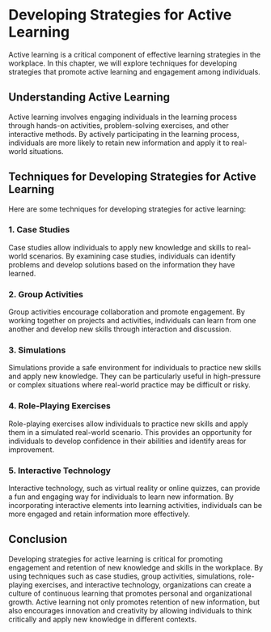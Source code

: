 # Developing Strategies for Active Learning

Active learning is a critical component of effective learning strategies in the workplace. In this chapter, we will explore techniques for developing strategies that promote active learning and engagement among individuals.

## Understanding Active Learning

Active learning involves engaging individuals in the learning process through hands-on activities, problem-solving exercises, and other interactive methods. By actively participating in the learning process, individuals are more likely to retain new information and apply it to real-world situations.

## Techniques for Developing Strategies for Active Learning

Here are some techniques for developing strategies for active learning:

### 1\. Case Studies

Case studies allow individuals to apply new knowledge and skills to real-world scenarios. By examining case studies, individuals can identify problems and develop solutions based on the information they have learned.

### 2\. Group Activities

Group activities encourage collaboration and promote engagement. By working together on projects and activities, individuals can learn from one another and develop new skills through interaction and discussion.

### 3\. Simulations

Simulations provide a safe environment for individuals to practice new skills and apply new knowledge. They can be particularly useful in high-pressure or complex situations where real-world practice may be difficult or risky.

### 4\. Role-Playing Exercises

Role-playing exercises allow individuals to practice new skills and apply them in a simulated real-world scenario. This provides an opportunity for individuals to develop confidence in their abilities and identify areas for improvement.

### 5\. Interactive Technology

Interactive technology, such as virtual reality or online quizzes, can provide a fun and engaging way for individuals to learn new information. By incorporating interactive elements into learning activities, individuals can be more engaged and retain information more effectively.

## Conclusion

Developing strategies for active learning is critical for promoting engagement and retention of new knowledge and skills in the workplace. By using techniques such as case studies, group activities, simulations, role-playing exercises, and interactive technology, organizations can create a culture of continuous learning that promotes personal and organizational growth. Active learning not only promotes retention of new information, but also encourages innovation and creativity by allowing individuals to think critically and apply new knowledge in different contexts.
